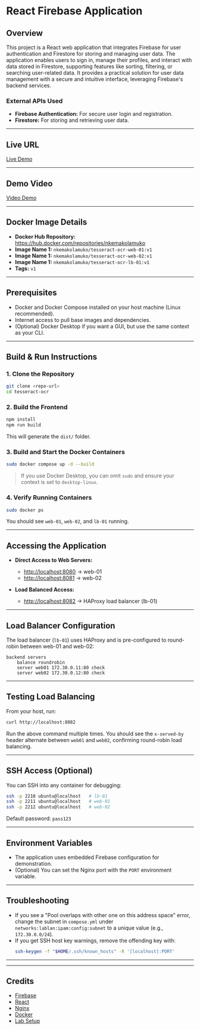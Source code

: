 # React Firebase Application

## Overview

This project is a React web application that integrates Firebase for user authentication and Firestore for storing and managing user data. The application enables users to sign in, manage their profiles, and interact with data stored in Firestore, supporting features like sorting, filtering, or searching user-related data. It provides a practical solution for user data management with a secure and intuitive interface, leveraging Firebase's backend services.

### External APIs Used

- **Firebase Authentication:** For secure user login and registration.
- **Firestore:** For storing and retrieving user data.

---

## Live URL

[Live Demo](https://nvn-ocr.vercel.app/login)

---

## Demo Video

[Video Demo]([https://nvn-ocr.vercel.app/login](https://www.loom.com/share/16c1d9dcdeab4a8d8b4479f869e69892?sid=05deb38b-db63-4435-8400-914cdb965793))

---

## Docker Image Details

- **Docker Hub Repository:** https://hub.docker.com/repositories/nkemakolamuko
- **Image Name 1:** `nkemakolamuko/tesseract-ocr-web-01:v1`
- **Image Name 1:** `nkemakolamuko/tesseract-ocr-web-02:v1`
- **Image Name 1:** `nkemakolamuko/tesseract-ocr-lb-01:v1`
- **Tags:** `v1`

---

## Prerequisites

- Docker and Docker Compose installed on your host machine (Linux recommended).
- Internet access to pull base images and dependencies.
- (Optional) Docker Desktop if you want a GUI, but use the same context as your CLI.

---

## Build & Run Instructions

### 1. Clone the Repository

```sh
git clone <repo-url>
cd tesseract-ocr
```

### 2. Build the Frontend

```sh
npm install
npm run build
```

This will generate the `dist/` folder.

### 3. Build and Start the Docker Containers

```sh
sudo docker compose up -d --build
```

> If you use Docker Desktop, you can omit `sudo` and ensure your context is set to `desktop-linux`.

### 4. Verify Running Containers

```sh
sudo docker ps
```

You should see `web-01`, `web-02`, and `lb-01` running.

---

## Accessing the Application

- **Direct Access to Web Servers:**

  - [http://localhost:8080](http://localhost:8080) → web-01
  - [http://localhost:8081](http://localhost:8081) → web-02

- **Load Balanced Access:**
  - [http://localhost:8082](http://localhost:8082) → HAProxy load balancer (lb-01)

---

## Load Balancer Configuration

The load balancer (`lb-01`) uses HAProxy and is pre-configured to round-robin between web-01 and web-02:

```haproxy
backend servers
    balance roundrobin
    server web01 172.30.0.11:80 check
    server web02 172.30.0.12:80 check
```

---

## Testing Load Balancing

From your host, run:

```sh
curl http://localhost:8082
```

Run the above command multiple times. You should see the `x-served-by` header alternate between `web01` and `web02`, confirming round-robin load balancing.

---

## SSH Access (Optional)

You can SSH into any container for debugging:

```sh
ssh -p 2210 ubuntu@localhost   # lb-01
ssh -p 2211 ubuntu@localhost   # web-01
ssh -p 2212 ubuntu@localhost   # web-02
```

Default password: `pass123`

---

## Environment Variables

- The application uses embedded Firebase configuration for demonstration.
- (Optional) You can set the Nginx port with the `PORT` environment variable.

---

## Troubleshooting

- If you see a "Pool overlaps with other one on this address space" error, change the subnet in `compose.yml` under `networks:lablan:ipam:config:subnet` to a unique value (e.g., `172.30.0.0/24`).
- If you get SSH host key warnings, remove the offending key with:
  ```sh
  ssh-keygen -f "$HOME/.ssh/known_hosts" -R '[localhost]:PORT'
  ```

---

---

## Credits

- [Firebase](https://firebase.google.com/)
- [React](https://reactjs.org/)
- [Nginx](https://nginx.org/)
- [Docker](https://www.docker.com/)
- [Lab Setup](https://github.com/waka-man/web_infra_lab)
